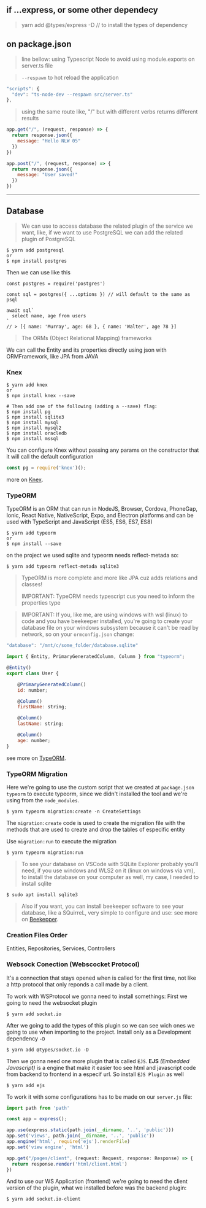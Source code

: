 <h2>if ...express, or some other dependecy</h2>

> yarn add @types/express -D // to install the types of dependency

<h2>on package.json</h2>

> line bellow: using Typescript Node to avoid using module.exports on server.ts file

> `--respawn` to hot reload the application

```javascript
"scripts": {
  "dev": "ts-node-dev --respawn src/server.ts"
},
```

> using the same route like, "/" but with different verbs returns different results

```javascript
app.get("/", (request, response) => {
  return response.json({
    message: "Hello NLW 05"
  })
})

app.post("/", (request, response) => {
  return response.json({
    message: "User saved!"
  })
})
```

* * *

<h2>Database</h2>

> We can use to access database the related plugin of the service we want, like, if we want to use PostgreSQL we can add the related plugin of PostgreSQL
```
$ yarn add postgresql
or
$ npm install postgres
```

Then we can use like this

```postgres
const postgres = require('postgres')
 
const sql = postgres({ ...options }) // will default to the same as psql
 
await sql`
  select name, age from users
`
// > [{ name: 'Murray', age: 68 }, { name: 'Walter', age 78 }]
```

>The ORMs (Object Relational Mapping) frameworks

We can call the Entity and its properties directly using json with ORMFramework, like JPA from JAVA
<h3>Knex</h3>

```
$ yarn add knex
or
$ npm install knex --save

# Then add one of the following (adding a --save) flag:
$ npm install pg
$ npm install sqlite3
$ npm install mysql
$ npm install mysql2
$ npm install oracledb
$ npm install mssql
```

You can configure Knex without passing any params on the constructor that it will call the default configuration

```javascript
const pg = require('knex')();
```

more on [Knex](http://knexjs.org/).

<h3>TypeORM</h3>

TypeORM is an ORM that can run in NodeJS, Browser, Cordova, PhoneGap, Ionic, React Native, NativeScript, Expo, and Electron platforms and can be used with TypeScript and JavaScript (ES5, ES6, ES7, ES8)
```
$ yarn add typeorm
or 
$ npm install --save
```

on the project we used sqlite and typeorm needs reflect-metada so:
```
$ yarn add typeorm reflect-metada sqlite3
```

> TypeORM is more complete and more like JPA cuz adds relations and classes!
> 
> IMPORTANT: TypeORM needs typescript cus you need to inform the properties type

> IMPORTANT: If you, like me, are using windows with wsl (linux) to code and you have beekeeper installed, you're going to create your database file on your windows subsystem because it can't be read by network, so on your `ormconfig.json` change:

```javascript
"database": "/mnt/c/some_folder/database.sqlite"
```

```javascript
import { Entity, PrimaryGeneratedColumn, Column } from "typeorm";

@Entity()
export class User {

    @PrimaryGeneratedColumn()
    id: number;

    @Column()
    firstName: string;

    @Column()
    lastName: string;

    @Column()
    age: number;
}
```
see more on [TypeORM](https://typeorm.io/#/).

**<h3>TypeORM Migration</h3>**

Here we're going to use the custom script that we created at `package.json typeorm` to execute typeorm, since we didn't installed the tool and we're using from the `node_modules`.

```
$ yarn typeorm migration:create -n CreateSettings
```
The `migration:create` code is used to create the migration file with the methods that are used to create and drop the tables of especific entity

Use `migration:run` to execute the migration

```
$ yarn typeorm migration:run
```

> To see your database on VSCode with SQLite Explorer probably you'll need, if you use windows and WLS2 on it (linux on windows via vm), to install the database on your computer as well, my case, I needed to install sqlite

```
$ sudo apt install sqlite3
```

> Also if you want, you can install beekeeper software to see your database, like a SQuirreL, very simple to configure and use:
see more on [Beekepper](https://www.beekeeperstudio.io/).

**<h3>Creation Files Order</h3>**
Entities, Repositories, Services, Controllers

**<h3>Websock Conection (Webscocket Protocol)</h3>**
It's a connection that stays opened when is called for the first time, not like a http protocol that only reponds a call made by a client.

To work with WSProtocol we gonna need to install somethings:
First we going to need the websocket plugin
```
$ yarn add socket.io
```

After we going to add the types of this plugin so we can see wich ones we going to use when importing to the project. Install only as a Development dependency `-D`

```
$ yarn add @types/socket.io -D
```

Then we gonna need one more plugin that is called `EJS`. **EJS** *(Embedded Javascript)* is a engine that make it easier too see html and javascript code from backend to frontend in a especif url. So install `EJS Plugin` as well

```
$ yarn add ejs
```

To work it with some configurations has to be made on our `server.js` file:

```javascript
import path from 'path'

const app = express();

app.use(express.static(path.join(__dirname, '..', 'public')))
app.set('views', path.join(__dirname, '..', 'public'))
app.engine('html', require('ejs').renderFile)
app.set('view engine', 'html')

app.get("/pages/client", (request: Request, response: Response) => {
  return response.render('html/client.html')
})
```

And to use our WS Application (frontend) we're going to need the client version of the plugin, what we installed before was the backend plugin:

```
$ yarn add socket.io-client
```